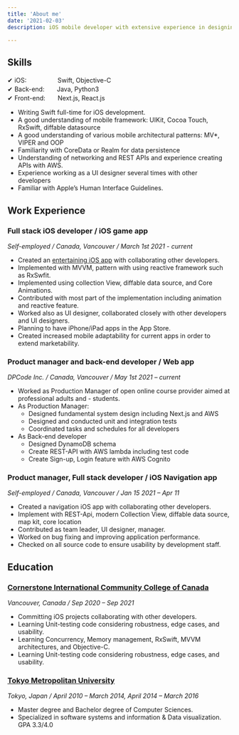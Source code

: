 ```yaml
---
title: 'About me'
date: '2021-02-03'
description: iOS mobile developer with extensive experience in designing, programming, maintaining, and troubleshooting applications in agile team environments. Self-motivated professional who is passionate about learning emerging technologies in the mobile landscape, architectures, and trends. Great at team work, as well as agile methodology and always test and write clean stable code with documentation. 

---
```


## Skills

✔ iOS:　　　　　Swift, Objective-C</br>
✔ Back-end:　　Java, Python3</br>
✔ Front-end:　　Next.js, React.js</br>

- Writing Swift full-time for iOS development. 
- A good understanding of mobile framework: UIKit, Cocoa Touch, RxSwift, diffable datasource 
- A good understanding of various mobile architectural patterns: MV*, VIPER and OOP 
- Familiarity with CoreData or Realm for data persistence 
- Understanding of networking and REST APIs and experience creating APIs with AWS. 
- Experience working as a UI designer several times with other developers 
- Familiar with Apple’s Human Interface Guidelines.  

## Work Experience

### Full stack iOS developer / iOS game app

*Self-employed / Canada, Vancouver / March 1st 2021 - current*

- Created an [entertaining iOS app](https://github.com/DaiSugi01/Queens-game) with collaborating other developers.  
- Implemented with MVVM, pattern with using reactive framework such as RxSwfit. 
- Implemented using collection View, diffable data source, and Core Animations. 
- Contributed with most part of the implementation including animation and reactive feature. 
- Worked also as UI designer, collaborated closely with other developers and UI designers. 
- Planning to have iPhone/iPad apps in the App Store. 
- Created increased mobile adaptability for current apps in order to extend marketability. 


### Product manager and back-end developer / Web app

*DPCode Inc. / Canada, Vancouver / May 1st 2021 – current*

- Worked as Production Manager of open online course provider aimed at professional adults and - students. 
- As Production Manager: 
  - Designed fundamental system design including Next.js and AWS 
  - Designed and conducted unit and integration tests 
  - Coordinated tasks and schedules for all developers 
- As Back-end developer 
  - Designed DynamoDB schema 
  - Create REST-API with AWS lambda including test code 
  - Create Sign-up, Login feature with AWS Cognito 

  
### Product manager, Full stack developer / iOS Navigation app

*Self-employed / Canada, Vancouver / Jan 15 2021 – Apr 11*

- Created a navigation iOS app with collaborating other developers.  
- Implement with REST-Api, modern Collection View, diffable data source, map kit, core location 
- Contributed as team leader, UI designer, manager.  
- Worked on bug fixing and improving application performance. 
- Checked on all source code to ensure usability by development staff. 

## Education 

### [Cornerstone International Community College of Canada](https://ciccc.ca/)

*Vancouver, Canada / Sep 2020 – Sep 2021*

- Committing iOS projects collaborating with other developers.
- Learning Unit-testing code considering robustness, edge cases, and usability.
- Learning Concurrency, Memory management, RxSwift, MVVM architectures, and Objective-C.
- Learning Unit-testing code considering robustness, edge cases, and usability.


### [Tokyo Metropolitan University](https://www.tmu.ac.jp/english/index.html)

*Tokyo, Japan / April 2010 – March 2014, April 2014 – March 2016*
- Master degree and Bachelor degree of Computer Sciences. 
- Specialized in software systems and information & Data visualization. GPA 3.3/4.0 